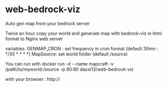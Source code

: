 # web-bedrock-viz
Auto gen map from your bedrock server

Twice an hour copy your world and generate map with bedrock-viz in html format to Nginx web server

variables:
   GENMAP_CRON : set frequency in cron format (default 30mn : */30 * * * *)
   MapSource: set world folder (default /source)

You can run with
docker run -d --name mapcraft -v /path/to/myworld:/source -p 80:80 daxxi13/web-bedrock-viz

with your browser : http://<ip-of-your-docker-host>